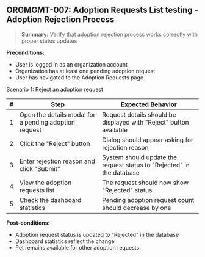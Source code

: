 ## **ORGMGMT-007:** Adoption Requests List testing - Adoption Rejection Process  

> **Summary:** Verify that adoption rejection process works correctly with proper status updates  <br>

**Preconditions:**
- User is logged in as an organization account
- Organization has at least one pending adoption request
- User has navigated to the Adoption Requests page

Scenario 1: Reject an adoption request

 | \# | Step | Expected Behavior | 
 |----|------|-------------------| 
 | 1 | Open the details modal for a pending adoption request | Request details should be displayed with "Reject" button available | 
 | 2 | Click the "Reject" button | Dialog should appear asking for rejection reason | 
 | 3 | Enter rejection reason and click "Submit" | System should update the request status to "Rejected" in the database |
 | 4 | View the adoption requests list | The request should now show "Rejected" status |
 | 5 | Check the dashboard statistics | Pending adoption request count should decrease by one |

**Post-conditions:**
- Adoption request status is updated to "Rejected" in the database
- Dashboard statistics reflect the change
- Pet remains available for other adoption requests